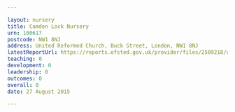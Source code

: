 ```yaml
---

layout: nursery
title: Camden Lock Nursery
urn: 100617
postcode: NW1 8NJ
address: United Reformed Church, Buck Street, London, NW1 8NJ
latestReportUrl: https://reports.ofsted.gov.uk/provider/files/2509218/urn/100617.pdf
teaching: 0
development: 0
leadership: 0
outcomes: 0
overall: 0
date: 27 August 2015

---
```

